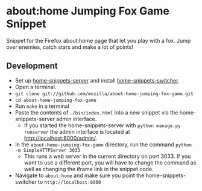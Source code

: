 # about:home Jumping Fox Game Snippet

Snippet for the Firefox about:home page that let you play with a fox. Jump over enemies, catch stars and make a lot of points!

## Development

* Set up [home-snippets-server][] and install [home-snippets-switcher][].
* Open a terminal.
* `git clone git://github.com/mozilla/about-home-jumping-fox-game.git`
* `cd about-home-jumping-fox-game`
* Run `make` in a terminal
* Paste the contents of `./bin/index.html` into a new snippet via the home-snippets-server admin interface.
    * If you started the home-snippets-server with `python manage.py runserver` the admin interface is located at <http://localhost:8000/admin/>.
* In the `about-home-jumping-fox-game` directory, run the command `python -m SimpleHTTPServer 3033`
    * This runs a web server in the current directory on port 3033. If you want to use a different port, you will have to change the command as well as changing the iframe link in the snippet code.
* Navigate to `about:home` and make sure you point the home-snippets-switcher to `http://localhost:8000`

[home-snippets-server]: https://github.com/lmorchard/home-snippets-server
[home-snippets-switcher]: https://github.com/lmorchard/home-snippets-switcher
